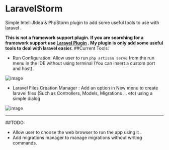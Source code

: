 # LaravelStorm
Simple IntelliJIdea & PhpStorm plugin to add some useful tools to use with laravel .

**This is not a framework support plugin. If you are searching for a framework support use [Laravel Plugin](https://plugins.jetbrains.com/plugin/7532-laravel-plugin) . My plugin is only add some useful tools to deal with laravel easier.**
##Current Tools:

*  Run Configuration: Allow user to run `php artisan serve` from the run menu in the IDE without using terminal (You can insert a custom port and host).

![image](https://user-images.githubusercontent.com/16087389/27578627-53ef10ae-5b2d-11e7-9805-c32b6c460e89.png)


* Laravel Files Creation Manager : Add an option in New menu to create laravel files (Such as Controllers, Models, Migrations ... etc) using  a simple dialog

![image](https://user-images.githubusercontent.com/16087389/27578714-8cce8a9e-5b2d-11e7-8689-693b50bcdd2e.png)

---

##TODO:

* Allow user to choose the web browser to run the app using it .
* Add migrations manager to manage migrations without writing commands.
